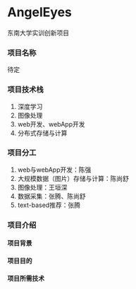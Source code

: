 # AngelEyes
东南大学实训创新项目

### 项目名称

待定

### 项目技术栈

1. 深度学习
2. 图像处理
3. web开发、webApp开发
4. 分布式存储与计算

### 项目分工

1. web与webApp开发：陈强
2. 大规模数据（图片）存储与计算：陈尚舒
3. 图像处理：王垣深
4. 数据采集：张腾、陈尚舒
5. text-based推荐：张腾 


### 项目介绍

#### 项目背景

#### 项目目的

#### 项目所需技术
